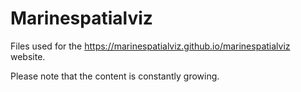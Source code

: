 # Marinespatialviz

Files used for the https://marinespatialviz.github.io/marinespatialviz website.

Please note that the content is constantly growing.
